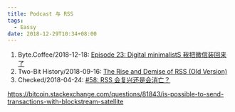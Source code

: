 ```yaml
---
title: Podcast 与 RSS
tags:
  - Eassy
date: 2018-12-29T10:34+08:00
---
```


1. Byte.Coffee/2018-12-18: [Episode 23: Digital minimalistS 我把微信装回来了](http://byte.coffee/episode-23/)
2. Two-Bit History/2018-09-16: [The Rise and Demise of RSS (Old Version)](https://twobithistory.org/2018/09/16/the-rise-and-demise-of-rss.html)
3. Checked/2018-04-24: [#58: RSS 会复兴还是会消亡？](http://checked.fm/58)



https://bitcoin.stackexchange.com/questions/81843/is-possible-to-send-transactions-with-blockstream-satellite